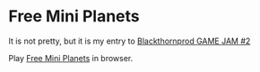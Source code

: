 # Free Mini Planets

It is not pretty, but it is my entry to [Blackthornprod GAME JAM #2](https://itch.io/jam/blackthornprodgamejam2)

Play [Free Mini Planets](https://residuelgg.itch.io/free-mini-planets) in browser.
